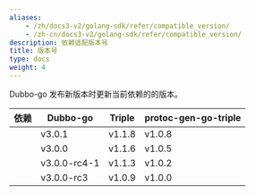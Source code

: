 ```yaml
---
aliases:
    - /zh/docs3-v2/golang-sdk/refer/compatible_version/
    - /zh-cn/docs3-v2/golang-sdk/refer/compatible_version/
description: 依赖适配版本号
title: 版本号
type: docs
weight: 4
---
```







Dubbo-go 发布新版本时更新当前依赖的的版本。

| 依赖 | Dubbo-go     | Triple | protoc-gen-go-triple |
| :--: | ------------ | ------ | -------------------- |
|      | v3.0.1       | v1.1.8 | v1.0.8               |
|      | v3.0.0       | v1.1.6 | v1.0.5               |
|      | v3.0.0-rc4-1 | v1.1.3 | v1.0.2               |
|      | v3.0.0-rc3   | v1.0.9 | v1.0.0               |

